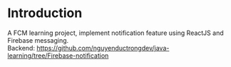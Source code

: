 # Introduction
A FCM learning project, implement notification feature using ReactJS and Firebase messaging.  
Backend: https://github.com/nguyenductrongdev/java-learning/tree/Firebase-notification
